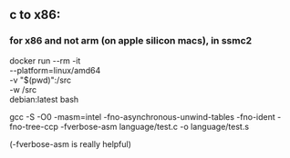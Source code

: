 ## c to x86:
### for x86 and not arm (on apple silicon macs), in ssmc2
docker run --rm -it \
  --platform=linux/amd64 \
  -v "$(pwd)":/src \
  -w /src \
  debian:latest bash

gcc -S -O0 -masm=intel -fno-asynchronous-unwind-tables -fno-ident -fno-tree-ccp -fverbose-asm language/test.c -o language/test.s

(-fverbose-asm is really helpful)